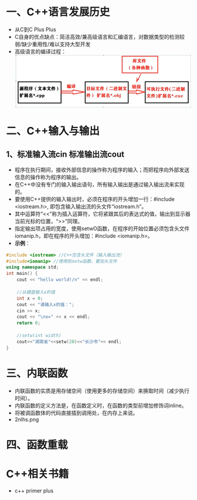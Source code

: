 # 一、C++语言发展历史
  - 从C到C Plus Plus
  - C自身的优点缺点：简洁高效/兼高级语言和汇编语言，对数据类型的检测较弱/缺少重用性/难以支持大型开发
  - 高级语言的编译过程：
![示例图片](image/1gjyybygc.png "高级语言编译过程")

# 二、C++输入与输出
## 1、标准输入流cin 标准输出流cout
  - 程序在执行期间，接收外部信息的操作称为程序的输入；而把程序向外部发送信息的操作称为程序的输出。
  - 在C++中没有专门的输入输出语句，所有输入输出是通过输入输出流来实现的。
  - 要使用C++提供的输入输出时，必须在程序的开头增加一行：#include <iostream.h>, 即包含输入输出流的头文件“iostream.h”。
  - 其中运算符“<<”称为插入运算符，它将紧跟其后的表达式的值，输出到显示器当前光标的位置，“>>”同理。
  - 指定输出项占用的宽度，使用setwO函数，在程序的开始位置必须包含头文件iomanip.h，即在程序的开头增加：#include <iomanip.h>。
  - **示例**：
```cpp
#include <iostream> //C++包含头文件（输入输出流）
#include<iomanip> //使用到setw函数，要加头文件
using namespace std;
int main() {
    cout << "hello world!/n" << endl;

    //从键盘输入x的值
    int x = 0;
    cout << "请输入x的值：";
    cin >> x;
    cout << "\nx=" << x << endl;
    return 0;

    //setw(int width)
    cout<<"湖南省"<<setw(20)<<"长沙市"<< endl;
}
```

# 三、内联函数
  - 内联函数的实质是用存储空间（使用更多的存储空间）来换取时间（减少执行时间）。
  - 内联函数的定义方法是，在函数定义时，在函数的类型前增加修饰词inline。
  - 将被调函数体的代码直接插到调用处，在内存上来说。
  - 2nlhs.png

# 四、函数重载

# C++相关书籍
  - c++ primer plus
